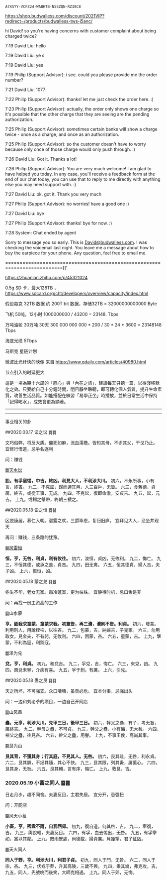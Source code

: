 ```
A7XSYY-VCFZ24-WABHTB-N5SZQN-RZ38C8
```

https://shop.budwalless.com/discount/2021VIP?redirect=/products/budwalless-tws-j5anc/

hi David! so you're having concerns with customer complaint about being charged twice?

7:19 David Liu: hello

7:19 David Liu: ye s

7:19 David Liu: yes

7:19 Philip (Support Advisor): i see. could you please provide me the order number?

7:21 David Liu: 1077

7:22 Philip (Support Advisor): thanks! let me just check the order here. :)

7:23 Philip (Support Advisor): actually, the order only shows one charge so it's possible that the other charge that they are seeing are the pending authorization.

7:25 Philip (Support Advisor): sometimes certain banks will show a charge twice - once as a charge, and once as an authorization.

7:25 Philip (Support Advisor): so the customer doesn't have to worry because only once of those charge would only push through. :)

7:26 David Liu: Got it. Thanks a lot!

7:26 Philip (Support Advisor): You are very much welcome! I am glad to have helped you today. In any case, you'll receive a feedback form at the end of our chat today, you can use that to reply to me directly with anything else you may need support with. :)

7:27 David Liu: ok. got it. Thank you very much

7:27 Philip (Support Advisor): no worries! have a good one :)

7:27 David Liu: bye

7:27 Philip (Support Advisor): thanks! bye for now. :)

7:28 System: Chat ended by agent



Sorry to message you so early. This is David@budwalless.com. I was checking the voicemail last night. You leave me a message about how to buy the earpiece for your phone. Any question, feel free to email me.

==========================================================================[]'

https://zhuanlan.zhihu.com/p/45321024

0.5g SD 卡，最大128TB ，https://www.sdcard.org/cht/developers/overview/capacity/index.html

假设每克 32TB 数据  约 200T bit 数据，存储32TB = 32000000000000 Byte

飞机 50吨，12小时  1000000000 / 43200 = 23148. Tbps

万吨油轮 30万吨  30天   300 000 000 000 * 200 / 30 * 24 * 3600 = 23148148 Tbps 

海底光缆 5Tbps



马斯克 星链计划 



微波比光纤快的映像 来自 https://www.qdaily.com/articles/40980.html

节点引入的时延更大



這是一場為期十六周的「靜心」與「內在之旅」，建議每天只聽一篇，以得淺移默化之效。只要給自己十分鐘時間，閉目靜坐聆聽，即可轉化個人氣質，提升生命素質，改善生活品質。如能搭配在練習「易學正坐」時播放，並於日常生活中保持「記得喝水」，成效會更為顯著。

---



----

事业相关的卦

##2020.03.17 讼之讼 ䷅䷅

文巧俗弊，将反大质。僵死如麻，流血濡橹。皆知其母，不识其父，干戈乃止。
宜修行悟道，忌争名逐利

问：赚钱

䷅[天水讼](https://www.eee-learning.com/book/neweee06)

**訟，有孚窒惕，中吉，終凶。利見大人，不利涉大川。**
初六，不永所事，小有言，終吉。
九二，不克訟，歸而逋其邑，人三百戶，无眚。
六三，食舊德，貞厲，終吉，或從王事，无成。
九四，不克訟，復即命渝，安貞吉。
九五，訟，元吉。
上九，或錫之鞶帶，終朝三褫之。

##2020.05.18 讼之恒 ䷅䷟

区脱康居，慕仁入朝。湛露之欢，三爵毕恩，复归旧庐。
宜拜见大人，忌坐井观天

再问：赚钱，三条路的犹豫。

䷟[风雷恒](https://www.eee-learning.com/book/neweee32)

**恒，亨，无咎，利貞，利有攸往。**
初六，浚恒，貞凶，无攸利。
九二，悔亡。
九三，不恒其德，或承之羞，貞吝。
九四，田无禽。
六五，恒其德貞，婦人吉，夫子凶。
上六，振恒，凶。

##2020.05.18 蒙之兑 ䷃䷹

冬生不华，老女无家。霜冷蓬室，更为枯株。
宜静待时机，忌口舌是非

问：再找一份工资高的工作

䷃山水蒙

**亨。匪我求童蒙，童蒙求我。初筮告，再三瀆，瀆則不告。利貞。**
初六，發蒙。利用刑人，用說桎梏，以往吝。
九二，包蒙，吉。納婦吉，子克家。
六三，勿用取女，見金夫，不有躬，无攸利。
六四，困蒙，吝。
六五，童蒙，吉。
上九，擊蒙，不利為寇，利禦寇。

䷹泽为兑

**兌，亨，利貞。**
初九，和兌吉。
九二，孚兌，吉，悔亡。
六三，來兌，凶。
九四，商兌未寧，介疾有喜。
九五，孚于剝，有厲。
上六，引兌。

##2020.05.18 蛊之艮 ䷑䷳

天之所坏，不可强支。众口嘈嘈，虽贵必危。
宜本分事，忌强出头

问：一边和刘老爷的项目，一边自己开网店

䷑山风蛊

**蠱，元亨，利涉大川。先甲三日，後甲三日。**
初六，幹父之蠱，有子，考无咎，厲終吉。
九二，幹母之蠱，不可貞。
九三，幹父之蠱，小有悔，无大咎。
六四，裕父之蠱，往見吝。
六五，幹父之蠱，用譽。
上九，不事王侯，高尚其事。

䷳艮为山

**艮其背，不獲其身；行其庭，不見其人。无咎。**
初六，艮其趾，无咎，利永貞。
六二，艮其腓，不拯其隨，其心不快。
九三，艮其限，列其夤，厲薰心。
六四，艮其身，无咎。
六五，艮其輔，言有序，悔亡。
上九，敦艮，吉。

### 2020.05.19 小蓄之同人 ䷈䷌

日走月步，趣不同舍。夫妻反目，主君失居。
宜分开，忌强扭

问：开网店

䷈风天小蓄

**小畜，亨。密雲不雨，自我西郊。**
初九，復自道，何其咎，吉。
九二，牽復，吉。
九三，輿說輻，夫妻反目。
六四，有孚，血去惕出，无咎。
九五，有孚攣如，富以其鄰。
上九，既雨既處，尚德載，婦貞厲。月幾望，君子征凶。

䷌天火同人

**同人于野，亨。利涉大川，利君子貞。**
初九，同人于門，无咎。
六二，同人于宗，吝。
九三，伏戎于莽，升其高陵，三歲不興。
九四，乘其墉，弗克攻，吉。
九五，同人，先號咷而後笑，大師克相遇。
上九，同人于郊，无悔。
